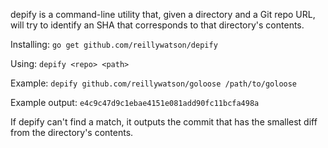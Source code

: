 depify is a command-line utility that, given a directory and a Git repo URL, will try to identify an SHA that corresponds to that directory's contents.

Installing: `go get github.com/reillywatson/depify`

Using: `depify <repo> <path>`

Example: `depify github.com/reillywatson/goloose /path/to/goloose`

Example output: `e4c9c47d9c1ebae4151e081add90fc11bcfa498a`

If depify can't find a match, it outputs the commit that has the smallest diff from the directory's contents.